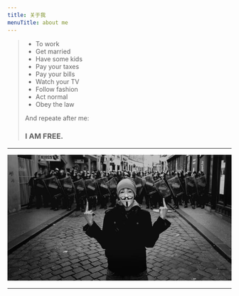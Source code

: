 ```yaml
---
title: 关于我
menuTitle: about me
---
```


> - To work  
> - Get married   
> - Have some kids  
> - Pay your taxes  
> - Pay your bills  
> - Watch your TV 
> -  Follow fashion  
> - Act normal  
> - Obey the law 
>
> And repeate after me: 
>
> ### ​I AM FREE.

-----------------------

![freedom](./fredom.jpg)

----------------------------------------------